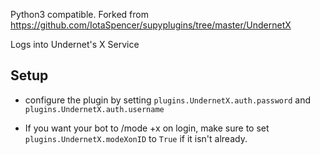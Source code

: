 Python3 compatible. Forked from https://github.com/IotaSpencer/supyplugins/tree/master/UndernetX

Logs into Undernet's X Service

## Setup

* configure the plugin by setting `plugins.UndernetX.auth.password` and `plugins.UndernetX.auth.username`

* If you want your bot to /mode +x on login, make sure to set
  `plugins.UndernetX.modeXonID` to `True` if it isn't already.
